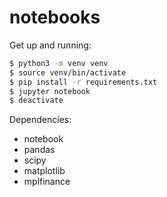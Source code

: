 # notebooks

Get up and running:
```bash
$ python3 -m venv venv
$ source venv/bin/activate
$ pip install -r requirements.txt
$ jupyter notebook
$ deactivate
```

Dependencies:
- notebook
- pandas
- scipy
- matplotlib
- mplfinance
